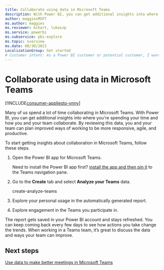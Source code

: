 ```yaml
---
title: Collaborate using data in Microsoft Teams
description: With Power BI, you can get additional insights into where you're spending your time and how the teams you use collaborate. 
author: maggiesMSFT
ms.author: maggies
ms.reviewer: mihart, lukaszp
ms.service: powerbi
ms.subservice: pbi-explore
ms.topic: overview
ms.date: 08/30/2021
LocalizationGroup: Get started
# Customer intent: As a Power BI customer or potential customer, I want to get a definition of a Power BI consumer so I know if I am a consumer (versus designer, admin, creator, or dev) and, as a consumer, what I can accomplish with the Power BI service.
---
```


# Collaborate using data in Microsoft Teams

[!INCLUDE[consumer-appliesto-ynny](../includes/consumer-appliesto-ynny.md)]

Many of us spend a lot of time collaborating in Microsoft Teams. With Power BI, you can get additional insights into where you're spending your time and how you and your team collaborate.  By reviewing this data, you and your team can plan improved ways of working to be more responsive, agile, and productive.

To start getting insights about collaboration in Microsoft Teams, follow these steps.

1. Open the Power BI app for Microsoft Teams.

    Need to install the Power BI app first? [install the app and then pin it](../collaborate-share/service-microsoft-teams-app.md#install-the-power-bi-app) to the Teams navigation pane.

2. Go to the **Create** tab and select **Analyze your Teams** data.

    create-analyze-teams

4. Explore your personal usage in the automatically generated report.
5. Explore engagement in the Teams you participate in.

The report gets saved in your Power BI account and stays refreshed. You can keep coming back every few days to see how actions you take change the trends. When working in a Teams team, it’s great to discuss the data and ways your team can improve.

## Next steps

[Use data to make better meetings in Microsoft Teams](business-user-teams-data.md)